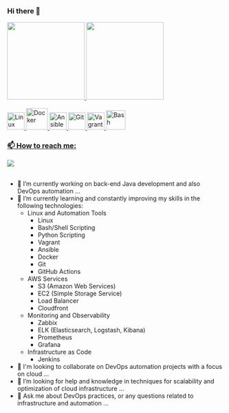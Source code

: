 ### Hi there 👋

<div>
  <a href="https://github.com/joaojf" target="_blank">
  <img height="180em" src="https://github-readme-stats.vercel.app/api?username=joaojf&show_icons=true&theme=transparent&rank_icon=github"/>
  <img height="180em" src="https://github-readme-stats.vercel.app/api/top-langs/?username=joaojf&size_weight=0&count_weight=1&layout=compact"/>
</div>
<br>
<div>
  <img src="https://cdn.jsdelivr.net/gh/devicons/devicon/icons/linux/linux-original.svg" alt="Linux" width="40" height="40">
  <img src="https://cdn.jsdelivr.net/gh/devicons/devicon/icons/docker/docker-original.svg" alt="Docker" width="50" height="50">
  <img src="https://cdn.jsdelivr.net/gh/devicons/devicon/icons/ansible/ansible-original.svg" alt="Ansible" width="40" height="40">
  <img src="https://cdn.jsdelivr.net/gh/devicons/devicon/icons/git/git-original.svg" alt="Git" width="40" height="40">
  <img src="https://cdn.jsdelivr.net/gh/devicons/devicon/icons/vagrant/vagrant-original.svg" alt="Vagrant" width="40" height="40">
  <img src="https://cdn.jsdelivr.net/gh/devicons/devicon/icons/bash/bash-original.svg" alt="Bash" width="45" height="45">
</div>
  
  ### 📫 How to reach me:
<div>
  <a href="[linkedin](https://www.linkedin.com/in/jfjoaoferreira/)" target="_blank"><img src="https://img.shields.io/badge/LinkedIn-0077B5?style=for-the-badge&logo=linkedin&logoColor=white" target="_blank"><a/>
<div/>
<br>

- 🔭 I’m currently working on back-end Java development and also DevOps automation ...
- 🌱 I’m currently learning and constantly improving my skills in the following technologies:
  - Linux and Automation Tools
    - Linux
    - Bash/Shell Scripting
    - Python Scripting
    - Vagrant
    - Ansible
    - Docker
    - Git
    - GitHub Actions
  - AWS Services
    - S3 (Amazon Web Services)
    - EC2 (Simple Storage Service)
    - Load Balancer
    - Cloudfront
  - Monitoring and Observability
    - Zabbix
    - ELK (Elasticsearch, Logstash, Kibana)
    - Prometheus
    - Grafana
  - Infrastructure as Code
    - Jenkins
- 👯 I'm looking to collaborate on DevOps automation projects with a focus on cloud ...
- 🤔 I’m looking for help and knowledge in techniques for scalability and optimization of cloud infrastructure ...
- 💬 Ask me about DevOps practices, or any questions related to infrastructure and automation ...
